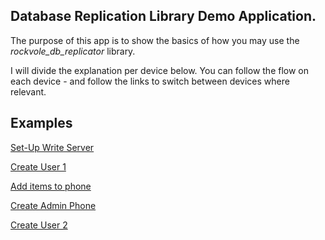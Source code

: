 ## Database Replication Library Demo Application.


The purpose of this app is to show the basics of how you may use the *rockvole_db_replicator* library.

I will divide the explanation per device below. You can follow the flow on each device - and follow the links to switch between devices where relevant.

## Examples

[Set-Up Write Server](./ancillary/documentation/setup-write-server.md)

[Create User 1](./ancillary/documentation/create-user-1.md)

[Add items to phone](./ancillary/documentation/add-item-phone.md)

[Create Admin Phone](./ancillary/documentation/create-admin-phone.md)

[Create User 2](./ancillary/documentation/create-user-2.md)

